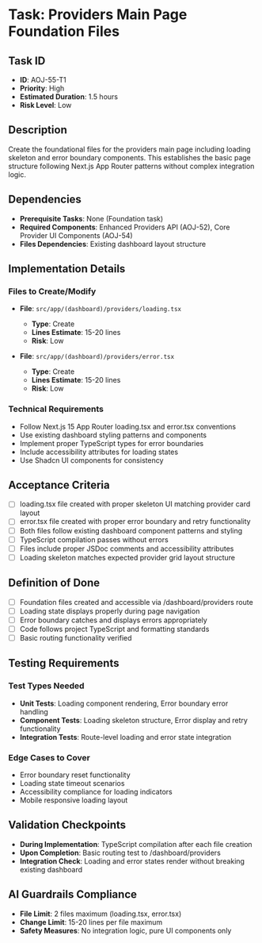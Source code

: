 # Task: Providers Main Page Foundation Files

## Task ID
- **ID**: AOJ-55-T1
- **Priority**: High
- **Estimated Duration**: 1.5 hours
- **Risk Level**: Low

## Description
Create the foundational files for the providers main page including loading skeleton and error boundary components. This establishes the basic page structure following Next.js App Router patterns without complex integration logic.

## Dependencies
- **Prerequisite Tasks**: None (Foundation task)
- **Required Components**: Enhanced Providers API (AOJ-52), Core Provider UI Components (AOJ-54)
- **Files Dependencies**: Existing dashboard layout structure

## Implementation Details
### Files to Create/Modify
- **File**: `src/app/(dashboard)/providers/loading.tsx`
  - **Type**: Create
  - **Lines Estimate**: 15-20 lines
  - **Risk**: Low

- **File**: `src/app/(dashboard)/providers/error.tsx`
  - **Type**: Create
  - **Lines Estimate**: 15-20 lines
  - **Risk**: Low

### Technical Requirements
- Follow Next.js 15 App Router loading.tsx and error.tsx conventions
- Use existing dashboard styling patterns and components
- Implement proper TypeScript types for error boundaries
- Include accessibility attributes for loading states
- Use Shadcn UI components for consistency

## Acceptance Criteria
- [ ] loading.tsx file created with proper skeleton UI matching provider card layout
- [ ] error.tsx file created with proper error boundary and retry functionality
- [ ] Both files follow existing dashboard component patterns and styling
- [ ] TypeScript compilation passes without errors
- [ ] Files include proper JSDoc comments and accessibility attributes
- [ ] Loading skeleton matches expected provider grid layout structure

## Definition of Done
- [ ] Foundation files created and accessible via /dashboard/providers route
- [ ] Loading state displays properly during page navigation
- [ ] Error boundary catches and displays errors appropriately
- [ ] Code follows project TypeScript and formatting standards
- [ ] Basic routing functionality verified

## Testing Requirements
### Test Types Needed
- **Unit Tests**: Loading component rendering, Error boundary error handling
- **Component Tests**: Loading skeleton structure, Error display and retry functionality
- **Integration Tests**: Route-level loading and error state integration

### Edge Cases to Cover
- Error boundary reset functionality
- Loading state timeout scenarios
- Accessibility compliance for loading indicators
- Mobile responsive loading layout

## Validation Checkpoints
- **During Implementation**: TypeScript compilation after each file creation
- **Upon Completion**: Basic routing test to /dashboard/providers
- **Integration Check**: Loading and error states render without breaking existing dashboard

## AI Guardrails Compliance
- **File Limit**: 2 files maximum (loading.tsx, error.tsx)
- **Change Limit**: 15-20 lines per file maximum
- **Safety Measures**: No integration logic, pure UI components only